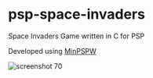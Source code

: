 # psp-space-invaders
Space Invaders Game written in C for PSP

Developed using [MinPSPW](https://en.wikibooks.org/wiki/PSP_Programming/MinPSPW)

![screenshot 70](https://cloud.githubusercontent.com/assets/1466920/21067695/573957c2-be6d-11e6-81ca-8ad8f40e5f31.jpg)

